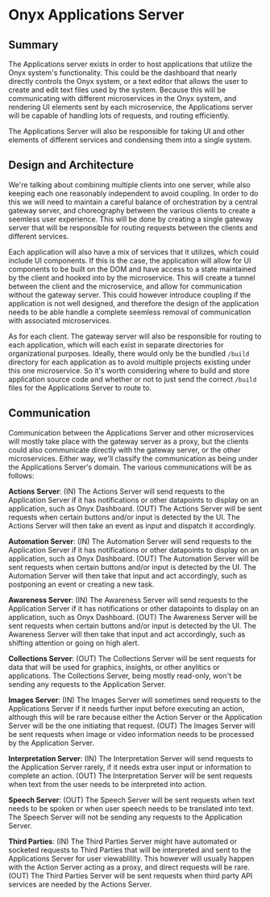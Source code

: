 # Onyx Applications Server

## Summary

The Applications server exists in order to host applications that utilize the Onyx system's functionality. This could be the dashboard that nearly directly controls the Onyx system, or a text editor that allows the user to create and edit text files used by the system. Because this will be communicating with different microservices in the Onyx system, and rendering UI elements sent by each microservice, the Applications server will be capable of handling lots of requests, and routing efficiently.

The Applications Server will also be responsible for taking UI and other elements of different services and condensing them into a single system.

## Design and Architecture

We're talking about combining multiple clients into one server, while also keeping each one reasonably independent to avoid coupling. In order to do this we will need to maintain a careful balance of orchestration by a central gateway server, and choreography between the various clients to create a seemless user experience. This will be done by creating a single gateway server that will be responsible for routing requests between the clients and different services.

Each application will also have a mix of services that it utilizes, which could include UI components. If this is the case, the application will allow for UI components to be built on the DOM and have access to a state maintained by the client and hooked into by the microservice. This will create a tunnel between the client and the microservice, and allow for communication without the gateway server. This could however introduce coupling if the application is not well designed, and therefore the design of the application needs to be able handle a complete seemless removal of communication with associated microservices.

As for each client. The gateway server will also be responsible for routing to each application, which will each exist in separate directories for organizational purposes. Ideally, there would only be the bundled <code>/build</code> directory for each application as to avoid multiple projects existing under this one microservice. So it's worth considering where to build and store application source code and whether or not to just send the correct <code>/build</code> files for the Applications Server to route to.

## Communication

Communication between the Applications Server and other microservices will mostly take place with the gateway server as a proxy, but the clients could also communicate directly with the gateway server, or the other microservices. Either way, we'll classify the communication as being under the Applications Server's domain. The various communications will be as follows:

**Actions Server**: (IN) The Actions Server will send requests to the Application Server if it has notifications or other datapoints to display on an application, such as Onyx Dashboard. (OUT) The Actions Server will be sent requests when certain buttons and/or input is detected by the UI. The Actions Server will then take an event as input and dispatch it accordingly.

**Automation Server**: (IN) The Automation Server will send requests to the Application Server if it has notifications or other datapoints to display on an application, such as Onyx Dashboard. (OUT) The Automation Server will be sent requests when certain buttons and/or input is detected by the UI. The Automation Server will then take that input and act accordingly, such as postponing an event or creating a new task.

**Awareness Server**: (IN) The Awareness Server will send requests to the Application Server if it has notifications or other datapoints to display on an application, such as Onyx Dashboard. (OUT) The Awareness Server will be sent requests when certain buttons and/or input is detected by the UI. The Awareness Server will then take that input and act accordingly, such as shifting attention or going on high alert.

**Collections Server**: (OUT) The Collections Server will be sent requests for data that will be used for graphics, insights, or other anylitics or applications. The Collections Server, being mostly read-only, won't be sending any requests to the Application Server.

**Images Server**: (IN) The Images Server will sometimes send requests to the Applications Server if it needs further input before executing an action, although this will be rare because either the Action Server or the Application Server will be the one initiating that request. (OUT) The Images Server will be sent requests when image or video information needs to be processed by the Application Server.

**Interpretation Server**: (IN) The Interpretation Server will send requests to the Application Server rarely, if it needs extra user input or information to complete an action. (OUT) The Interpretation Server will be sent requests when text from the user needs to be interpreted into action.

**Speech Server**: (OUT) The Speech Server will be sent requests when text needs to be spoken or when user speech needs to be translated into text. The Speech Server will not be sending any requests to the Application Server.

**Third Parties**: (IN) The Third Parties Server might have automated or socketed requests to Third Parties that will be interpreted and sent to the Applications Server for user viewablility. This however will usually happen with the Action Server acting as a proxy, and direct requests will be rare. (OUT) The Third Parties Server will be sent requests when third party API services are needed by the Actions Server.
